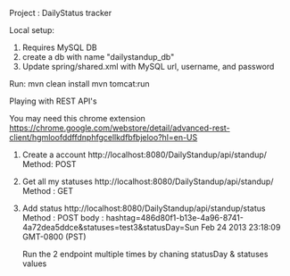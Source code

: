 Project : DailyStatus tracker

Local setup:

1. Requires MySQL DB
2. create a db with name "dailystandup_db"
3. Update spring/shared.xml with MySQL url, username, and password

Run:
mvn clean install
mvn tomcat:run

Playing with REST API's

You may need this chrome extension
https://chrome.google.com/webstore/detail/advanced-rest-client/hgmloofddffdnphfgcellkdfbfbjeloo?hl=en-US

1. Create a account
   http://localhost:8080/DailyStandup/api/standup/
   Method: POST


2. Get all my statuses
   http://localhost:8080/DailyStandup/api/standup/<hashtag>
   Method : GET

3. Add status
   http://localhost:8080/DailyStandup/api/standup/status
   Method : POST
   body : hashtag=486d80f1-b13e-4a96-8741-4a72dea5ddce&statuses=test3&statusDay=Sun Feb 24 2013 23:18:09 GMT-0800 (PST)

   Run the 2 endpoint multiple times by chaning statusDay & statuses values
